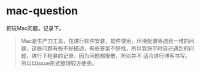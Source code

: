 # mac-question
把玩Mac问题，记录下。
> Mac是生产力工具，在进行软件安装，软件使用，环境配置等遇到一堆的问题，这些问题有些不好描述，有些答案不好找，所以我将平时自己遇到的问题，进行下粗暴的记录。因为问题都很散，所以并不
适合进行博客书写，所以以issue形式整理较方便些。
